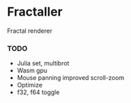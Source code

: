 # Fractaller

Fractal renderer

### TODO

- Julia set, multibrot
- Wasm gpu
- Mouse panning improved scroll-zoom
- Optimize
- f32, f64 toggle
